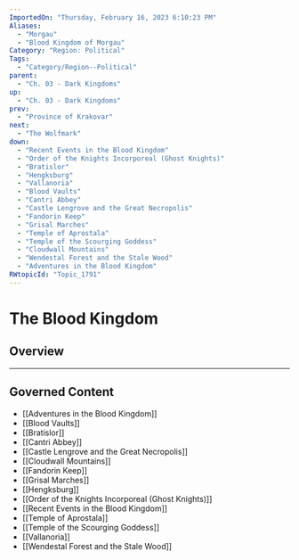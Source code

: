```yaml
---
ImportedOn: "Thursday, February 16, 2023 6:10:23 PM"
Aliases:
  - "Morgau"
  - "Blood Kingdom of Morgau"
Category: "Region: Political"
Tags:
  - "Category/Region--Political"
parent:
  - "Ch. 03 - Dark Kingdoms"
up:
  - "Ch. 03 - Dark Kingdoms"
prev:
  - "Province of Krakovar"
next:
  - "The Wolfmark"
down:
  - "Recent Events in the Blood Kingdom"
  - "Order of the Knights Incorporeal (Ghost Knights)"
  - "Bratislor"
  - "Hengksburg"
  - "Vallanoria"
  - "Blood Vaults"
  - "Cantri Abbey"
  - "Castle Lengrove and the Great Necropolis"
  - "Fandorin Keep"
  - "Grisal Marches"
  - "Temple of Aprostala"
  - "Temple of the Scourging Goddess"
  - "Cloudwall Mountains"
  - "Wendestal Forest and the Stale Wood"
  - "Adventures in the Blood Kingdom"
RWtopicId: "Topic_1791"
---
```

# The Blood Kingdom
## Overview
---
## Governed Content
- [[Adventures in the Blood Kingdom]]
- [[Blood Vaults]]
- [[Bratislor]]
- [[Cantri Abbey]]
- [[Castle Lengrove and the Great Necropolis]]
- [[Cloudwall Mountains]]
- [[Fandorin Keep]]
- [[Grisal Marches]]
- [[Hengksburg]]
- [[Order of the Knights Incorporeal (Ghost Knights)]]
- [[Recent Events in the Blood Kingdom]]
- [[Temple of Aprostala]]
- [[Temple of the Scourging Goddess]]
- [[Vallanoria]]
- [[Wendestal Forest and the Stale Wood]]

